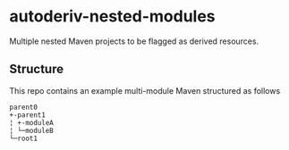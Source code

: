 # autoderiv-nested-modules
Multiple nested Maven projects to be flagged as derived resources.

## Structure

This repo contains an example multi-module Maven structured as follows

    parent0
    +-parent1
    ¦ +-moduleA
    ¦ └─moduleB
    └─root1
